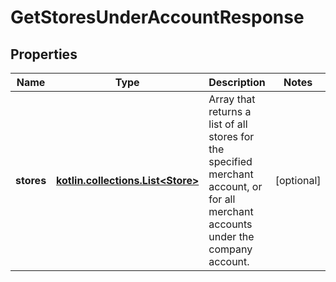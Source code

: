 
# GetStoresUnderAccountResponse

## Properties
Name | Type | Description | Notes
------------ | ------------- | ------------- | -------------
**stores** | [**kotlin.collections.List&lt;Store&gt;**](Store.md) | Array that returns a list of all stores for the specified merchant account, or for all merchant accounts under the company account. |  [optional]



